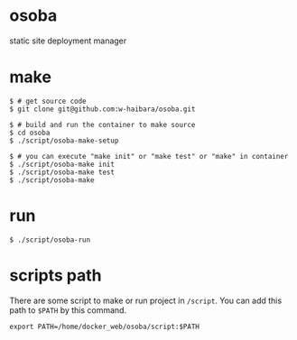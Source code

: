 # osoba
static site deployment manager

# make
```
$ # get source code
$ git clone git@github.com:w-haibara/osoba.git

$ # build and run the container to make source
$ cd osoba
$ ./script/osoba-make-setup

$ # you can execute "make init" or "make test" or "make" in container
$ ./script/osoba-make init
$ ./script/osoba-make test
$ ./script/osoba-make
```

# run
```
$ ./script/osoba-run
```

# scripts path
There are some script to make or run project in `/script`.
You can add this path to `$PATH` by this command.
```
export PATH=/home/docker_web/osoba/script:$PATH
```
